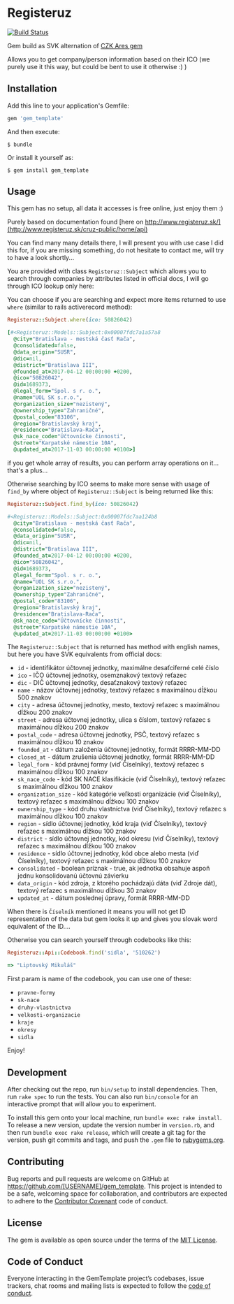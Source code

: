 # Registeruz

[![Build Status](https://travis-ci.org/redrick/registeruz.svg?branch=master)](https://travis-ci.org/redrick/registeruz)

Gem build as SVK alternation of [CZK Ares gem](https://github.com/ucetnictvi-on-line/ares.rb)

Allows you to get company/person information based on their ICO (we purely use
it this way, but could be bent to use it otherwise :) )

## Installation

Add this line to your application's Gemfile:

```ruby
gem 'gem_template'
```

And then execute:

    $ bundle

Or install it yourself as:

    $ gem install gem_template

## Usage

This gem has no setup, all data it accesses is free online, just enjoy them :)

Purely based on documentation found [here on
http://www.registeruz.sk/](http://www.registeruz.sk/cruz-public/home/api)

You can find many many details there, I will present you with use case I did
this for, if you are missing something, do not hesitate to contact me, will try
to have a look shortly...

You are provided with class `Registeruz::Subject` which allows you to search
through companies by attributes listed in official docs, I will go through ICO
lookup only here:

You can choose if you are searching and expect more items returned to use `where` (similar to rails activerecord method):

```ruby
Registeruz::Subject.where(ico: 50826042)

[#<Registeruz::Models::Subject:0x00007fdc7a1a57a8
  @city="Bratislava - mestská časť Rača",
  @consolidated=false,
  @data_origin="SUSR",
  @dic=nil,
  @district="Bratislava III",
  @founded_at=2017-04-12 00:00:00 +0200,
  @ico="50826042",
  @id=1689373,
  @legal_form="Spol. s r. o.",
  @name="UOL SK s.r.o.",
  @organization_size="nezistený",
  @ownership_type="Zahraničné",
  @postal_code="83106",
  @region="Bratislavský kraj",
  @residence="Bratislava-Rača",
  @sk_nace_code="Účtovnícke činnosti",
  @street="Karpatské námestie 10A",
  @updated_at=2017-11-03 00:00:00 +0100>]
```

if you get whole array of results, you can perform array operations on it...
that's a plus...

Otherwise searching by ICO seems to make more sense with usage of `find_by`
where object of `Registeruz::Subject` is being returned like this:

```ruby
Registeruz::Subject.find_by(ico: 50826042)

#<Registeruz::Models::Subject:0x00007fdc7aa124b8
  @city="Bratislava - mestská časť Rača",
  @consolidated=false,
  @data_origin="SUSR",
  @dic=nil,
  @district="Bratislava III",
  @founded_at=2017-04-12 00:00:00 +0200,
  @ico="50826042",
  @id=1689373,
  @legal_form="Spol. s r. o.",
  @name="UOL SK s.r.o.",
  @organization_size="nezistený",
  @ownership_type="Zahraničné",
  @postal_code="83106",
  @region="Bratislavský kraj",
  @residence="Bratislava-Rača",
  @sk_nace_code="Účtovnícke činnosti",
  @street="Karpatské námestie 10A",
  @updated_at=2017-11-03 00:00:00 +0100>
```

The `Registeruz::Subject` that is returned has method with english names, but
here you have SVK equivalents from official docs:

- `id` - identifikátor účtovnej jednotky, maximálne desaťciferné celé číslo
- `ico` - IČO účtovnej jednotky, osemznakový textový reťazec
- `dic` - DIČ účtovnej jednotky, desaťznakový textový reťazec
- `name` - názov účtovnej jednotky, textový reťazec s maximálnou dĺžkou 500 znakov
- `city` - adresa účtovnej jednotky, mesto, textový reťazec s maximálnou dĺžkou 200 znakov
- `street` - adresa účtovnej jednotky, ulica s číslom, textový reťazec s maximálnou dĺžkou 200 znakov
- `postal_code` - adresa účtovnej jednotky, PSČ, textový reťazec s maximálnou dĺžkou 10 znakov
- `founded_at` - dátum založenia účtovnej jednotky, formát RRRR-MM-DD
- `closed_at` - dátum zrušenia účtovnej jednotky, formát RRRR-MM-DD
- `legal_form` - kód právnej formy (viď Číselníky), textový reťazec s maximálnou dĺžkou 100 znakov
- `sk_nace_code` - kód SK NACE klasifikácie (viď Číselníky), textový reťazec s maximálnou dĺžkou 100 znakov
- `organization_size` - kód kategórie veľkosti organizácie (viď Číselníky), textový reťazec s maximálnou dĺžkou 100 znakov
- `ownership_type` - kód druhu vlastníctva (viď Číselníky), textový reťazec s maximálnou dĺžkou 100 znakov
- `region` - sídlo účtovnej jednotky, kód kraja (viď Číselníky), textový reťazec s maximálnou dĺžkou 100 znakov
- `district` - sídlo účtovnej jednotky, kód okresu (viď Číselníky), textový reťazec s maximálnou dĺžkou 100 znakov
- `residence` - sídlo účtovnej jednotky, kód obce alebo mesta (viď Číselníky), textový reťazec s maximálnou dĺžkou 100 znakov
- `consolidated` - boolean príznak - true, ak jednotka obsahuje aspoň jednu konsolidovanú účtovnú závierku
- `data_origin` - kód zdroja, z ktorého pochádzajú dáta (viď Zdroje dát), textový reťazec s maximálnou dĺžkou 30 znakov
- `updated_at` - dátum poslednej úpravy, formát RRRR-MM-DD

When there is `Číselník` mentioned it means you will not get ID representation
of the data but gem looks it up and gives you slovak word equivalent of the
ID....

Otherwise you can search yourself through codebooks like this:

```ruby
Registeruz::Api::Codebook.find('sidla', '510262')

=> "Liptovský Mikuláš"
```

First param is name of the codebook, you can use one of these:

- `pravne-formy`
- `sk-nace`
- `druhy-vlastnictva`
- `velkosti-organizacie`
- `kraje`
- `okresy`
- `sidla`

Enjoy!

## Development

After checking out the repo, run `bin/setup` to install dependencies. Then, run `rake spec` to run the tests. You can also run `bin/console` for an interactive prompt that will allow you to experiment.

To install this gem onto your local machine, run `bundle exec rake install`. To release a new version, update the version number in `version.rb`, and then run `bundle exec rake release`, which will create a git tag for the version, push git commits and tags, and push the `.gem` file to [rubygems.org](https://rubygems.org).

## Contributing

Bug reports and pull requests are welcome on GitHub at https://github.com/[USERNAME]/gem_template. This project is intended to be a safe, welcoming space for collaboration, and contributors are expected to adhere to the [Contributor Covenant](http://contributor-covenant.org) code of conduct.

## License

The gem is available as open source under the terms of the [MIT License](https://opensource.org/licenses/MIT).

## Code of Conduct

Everyone interacting in the GemTemplate project’s codebases, issue trackers, chat rooms and mailing lists is expected to follow the [code of conduct](https://github.com/[USERNAME]/gem_template/blob/master/CODE_OF_CONDUCT.md).
